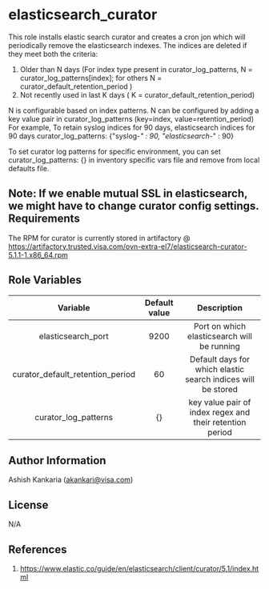 elasticsearch_curator
=========

This role installs elastic search curator and creates a cron jon which will periodically remove the elasticsearch indexes.
The indices are deleted if they meet both the criteria:
1. Older than N days (For index type present in curator_log_patterns, 
   N = curator_log_patterns[index]; for others N = curator_default_retention_period )
2. Not recently used in last K days ( K = curator_default_retention_period)

N is configurable based on index patterns.
N can be configured by adding a key value pair in curator_log_patterns (key=index, value=retention_period)
For example,
To retain syslog indices for 90 days, elasticsearch indices for 90 days 
curator_log_patterns: {"syslog-*" : 90, "elasticsearch-*" : 90}

To set curator log patterns for specific environment, you can set curator_log_patterns: {} in inventory specific vars file and remove from local defaults file.

Note: If we enable mutual SSL in elasticsearch, we might have to change curator config settings.
Requirements
------------
The RPM for curator is currently stored in artifactory @ https://artifactory.trusted.visa.com/ovn-extra-el7/elasticsearch-curator-5.1.1-1.x86_64.rpm

Role Variables
--------------

|            Variable           		| Default value |                    Description                    		 	|
|:-------------------------------------:|:-------------:|:-------------------------------------------------------------:|
| elasticsearch_port            		|      9200     |          			Port on which elasticsearch will be running |
| curator_default_retention_period      |      60       | 	Default days for which elastic search indices will be stored|
| curator_log_patterns					|      {}       |      key value pair of index regex and their retention period |

Author Information
------------------

Ashish Kankaria (akankari@visa.com)

License
-------

N/A

References
----------

1. https://www.elastic.co/guide/en/elasticsearch/client/curator/5.1/index.html
